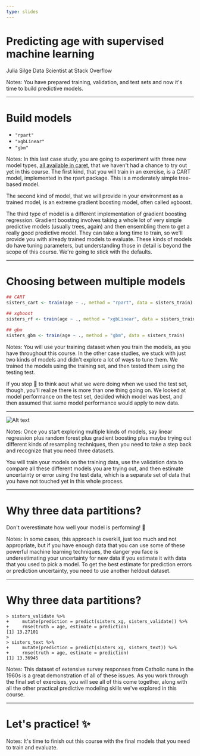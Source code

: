 ```yaml
---
type: slides
---
```


# Predicting age with supervised machine learning

Julia Silge
Data Scientist at Stack Overflow

Notes: You have prepared training, validation, and test sets and now it's time to build predictive models.

---

# Build models

- `"rpart"` 
- `"xgbLinear"` 
- `"gbm"` 

Notes: In this last case study, you are going to experiment with three new model types, [all available in caret](https://topepo.github.io/caret/available-models.html), that we haven't had a chance to try out yet in this course. The first kind, that you will train in an exercise, is a CART model, implemented in the rpart package. This is a moderately simple tree-based model. 

The second kind of model, that we will provide in your environment as a trained model, is an extreme gradient boosting model, often called xgboost. 

The third type of model is a different implementation of gradient boosting regression. Gradient boosting involves taking a whole lot of very simple predictive models (usually trees, again) and then ensembling them to get a really good predictive model. They can take a long time to train, so we'll provide you with already trained models to evaluate. These kinds of models do have tuning parameters, but understanding those in detail is beyond the scope of this course. We're going to stick with the defaults.

---

# Choosing between multiple models

```r
## CART
sisters_cart <- train(age ~ ., method = "rpart", data = sisters_train)

## xgboost
sisters_rf <- train(age ~ ., method = "xgbLinear", data = sisters_train)

## gbm
sisters_gbm <- train(age ~ ., method = "gbm", data = sisters_train)
```

Notes: You will use your training dataset when you train the models, as you have throughout this course. In the other case studies, we stuck with just two kinds of models and didn't explore a lot of ways to tune them. We trained the models using the training set, and then tested them using the testing test. 

If you stop 🛑 to think  aout what we were doing when we used the test set, though, you'll realize there is more than one thing going on. We looked at model performance on the test set, decided which model was best, and then assumed that same model performance would apply to new data.

---

![Alt text](https://github.com/juliasilge/supervised-ML-case-studies-course/blob/master/img/validation.png?raw=true)

Notes: Once you start exploring multiple kinds of models, say linear regression plus random forest plus gradient boosting plus maybe trying out different kinds of resampling techniques, then you need to take a step back and recognize that you need three datasets.

You will train your models on the training data, use the validation data to compare all these different models you are trying out, and then estimate uncertainty or error using the test data, which is a separate set of data that you have not touched yet in this whole process.

---

# Why three data partitions?

Don't overestimate how well your model is performing! 🙅

Notes: In some cases, this approach is overkill, just too much and not appropriate, but if you have enough data that you can use some of these powerful machine learning techniques, the danger you face is underestimating your uncertainty for new data if you estimate it with data that you used to pick a model. To get the best estimate for prediction errors or prediction uncertainty, you need to use another heldout dataset.

---

# Why three data partitions?

```
> sisters_validate %>%
+     mutate(prediction = predict(sisters_xg, sisters_validate)) %>%
+     rmse(truth = age, estimate = prediction)
[1] 13.27101
>
> sisters_text %>%
+     mutate(prediction = predict(sisters_xg, sisters_text)) %>%
+     rmse(truth = age, estimate = prediction)
[1] 13.36945
```

Notes: This dataset of extensive survey responses from Catholic nuns in the 1960s is a great demonstration of all of these issues. As you work through the final set of exercises, you will see all of this come together, along with all the other practical predictive modeling skills we've explored in this course.

---

# Let's practice! ✨

Notes: It's time to finish out this course with the final models that you need to train and evaluate.

